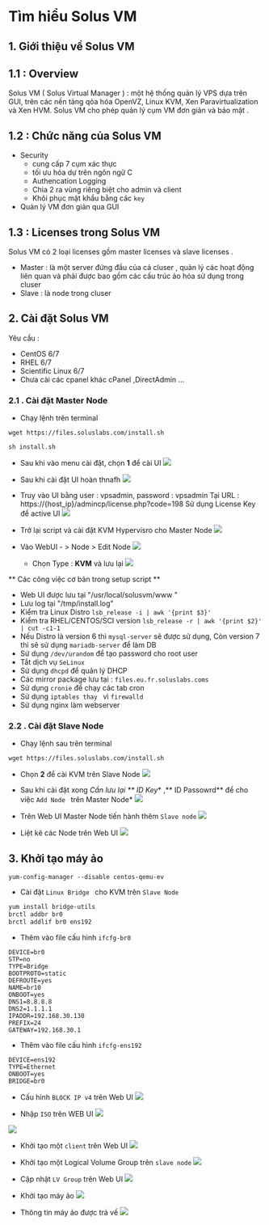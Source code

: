 # Tìm hiểu Solus VM

## 1. Giới thiệu về Solus VM

## 1.1 : Overview
Solus VM ( Solus Virtual Manager ) : một hệ thống quản lý VPS dựa trên GUI, trên các nền tảng qỏa hóa  OpenVZ, Linux KVM, Xen Paravirtualization và  Xen HVM. Solus VM cho phép quản lý cụm VM đơn giản và bảo mật .

## 1.2 : Chức năng của Solus VM 
- Security 
	-	cung cấp 7 cụm xác thực
	-	tối ưu hóa dự trên ngôn ngữ C
	-	Authencation Logging
	-	Chia 2 ra vùng riêng biệt cho admin và client
	-	Khôi phục mật khẩu bằng các 	`key`
- Quản lý VM đơn giản qua GUI


## 1.3 : Licenses trong Solus VM
Solus VM có 2 loại licenses gồm master licenses và slave licenses . 
- Master : là một server đứng đầu của cả cluser , quản lý các hoạt động liên quan và phải được bao gồm các cấu trúc ảo hóa sử dụng trong cluser
- Slave : là node trong cluser


## 2. Cài đặt Solus VM

Yêu cầu :
-   CentOS 6/7
-   RHEL 6/7
-   Scientific Linux 6/7
-  Chưa cài các cpanel khác cPanel  ,DirectAdmin ...
### 2.1 . Cài đặt  Master Node
- Chạy lệnh trên terminal
```
wget https://files.soluslabs.com/install.sh

sh install.sh
```

- Sau khi vào menu cài đặt, chọn **1** để cài UI
![](https://i.imgur.com/FUJeW3L.png)
	

- Sau khi cài đặt UI hoàn thnafh
![](https://i.imgur.com/9fbj72a.png)

- Truy vào UI bằng user :  vpsadmin, password : vpsadmin
Tại URL : https://{host_ip}/admincp/license.php?code=198
Sử dụng License Key để active UI
![](https://i.imgur.com/V5JQgbE.png)


- Trở lại script và cài đặt KVM Hypervisro cho Master Node
![](https://i.imgur.com/XqIHjeY.png)

- Vào WebUI - > Node > Edit Node
![](https://i.imgur.com/roue8fh.png)


	- Chọn Type : **KVM** và lưu lại
![](https://i.imgur.com/gNxc5p9.png)

** Các công việc cơ bản trong setup script **
- Web UI được lưu tại "/usr/local/solusvm/www "
- Lưu log tại "/tmp/install.log"
- Kiểm tra Linux Distro
`lsb_release -i | awk '{print $3}'`
- Kiểm tra RHEL/CENTOS/SCI version
`lsb_release -r | awk '{print $2}' | cut -c1-1`
- Nếu Distro là version 6 thì `mysql-server` sẽ được sử dụng, Còn version 7 thì sẽ sử dụng `mariadb-server` để làm DB
- Sử dụng `/dev/urandom`  để tạo password cho root user
- Tắt dịch vụ `SeLinux`
- Sử dụng `dhcpd` để quản lý DHCP
- Các mirror package lưu tại : `files.eu.fr.soluslabs.coms`
- Sử dụng `cronie` để chạy các tab cron
- Sử dụng `iptables thay ` vì `firewalld`
- Sử dụng nginx làm webserver

### 2.2 . Cài đặt Slave 	Node

- Chạy lệnh sau trên terminal
```
wget https://files.soluslabs.com/install.sh
```
- Chọn **2** để cài KVM trên Slave Node
![](https://i.imgur.com/NVLuzbE.png)

- Sau khi cài đặt xong 
*Cần lưu lại ** ID Key** ,** ID Passowrd** để cho việc `Add Node ` trên Master Node*
![](https://i.imgur.com/Yo7nhMl.png)

- Trên Web UI Master Node tiến hành thêm `Slave node`
![](https://i.imgur.com/Q18f24A.png)

- Liệt kê các Node trên Web UI
![](https://i.imgur.com/NHpnxtE.png)
## 3. Khởi tạo máy ảo 
  
`yum-config-manager --disable centos-qemu-ev`

- Cài đặt `Linux Bridge ` cho KVM trên `Slave Node`
```bash
yum install bridge-utils
brctl addbr br0
brctl addlif br0 ens192
```

- Thêm  vào file cấu hình `ifcfg-br0`
```
DEVICE=br0
STP=no
TYPE=Bridge
BOOTPROTO=static
DEFROUTE=yes
NAME=br10
ONBOOT=yes
DNS1=8.8.8.8
DNS2=1.1.1.1
IPADDR=192.168.30.130
PREFIX=24
GATEWAY=192.168.30.1
```
- Thêm vào  file cấu hình `ifcfg-ens192`

```
DEVICE=ens192
TYPE=Ethernet
ONBOOT=yes
BRIDGE=br0

```

- Cấu hình `BLOCK IP v4` trên Web UI
![](https://i.imgur.com/5XL4tLK.png) 

- Nhập `ISO` trên WEB UI
![](https://i.imgur.com/1fdyOsP.png)


![](https://i.imgur.com/ubsCdra.png)

- Khởi tạo một `client` trên Web UI
![](https://i.imgur.com/GBB93Bc.png)

- Khởi tạo một Logical Volume Group trên `slave node`
![](https://i.imgur.com/Qu4MnSD.png)

- Cập nhật `LV Group` trên Web UI
![](https://i.imgur.com/OGsC8Jy.png)

- Khởi tạo máy ảo 
![](https://i.imgur.com/ubsCdra.png)

- Thông tin máy ảo được trả về
![](https://i.imgur.com/bYBxpUt.png)
